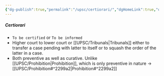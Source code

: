 ```yaml
---
{"dg-publish":true,"permalink":"/upsc/certiorari/","dgHomeLink":true,"dgPassFrontmatter":false}
---
```


##### Certiorari
- `To be certified` or `To be informed`
- Higher court to lower court or [[UPSC/Tribunals|Tribunals]] either to transfer a case pending with latter to itself or to squash the order of the latter in a case. 
- Both preventive as well as curative. Unlike [[UPSC/Prohibition|Prohibition]], which is only preventive in nature -> [[UPSC/Prohibition#^2299a2|Prohibition#^2299a2]] 